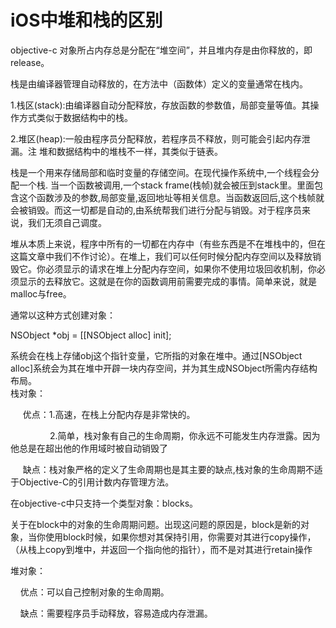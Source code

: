 # iOS中堆和栈的区别

objective-c 对象所占内存总是分配在“堆空间”，并且堆内存是由你释放的，即release。

栈是由编译器管理自动释放的，在方法中（函数体）定义的变量通常在栈内。

1.栈区\(stack\):由编译器自动分配释放，存放函数的参数值，局部变量等值。其操作方式类似于数据结构中的栈。

2.堆区\(heap\):一般由程序员分配释放，若程序员不释放，则可能会引起内存泄漏。注 堆和数据结构中的堆栈不一样，其类似于链表。

栈是一个用来存储局部和临时变量的存储空间。在现代操作系统中,一个线程会分配一个栈. 当一个函数被调用,一个stack frame\(栈帧\)就会被压到stack里。里面包含这个函数涉及的参数,局部变量,返回地址等相关信息。当函数返回后,这个栈帧就会被销毁。而这一切都是自动的,由系统帮我们进行分配与销毁。对于程序员来说，我们无须自己调度。

堆从本质上来说，程序中所有的一切都在内存中（有些东西是不在堆栈中的，但在这篇文章中我们不作讨论）。在堆上，我们可以任何时候分配内存空间以及释放销毁它。你必须显示的请求在堆上分配内存空间，如果你不使用垃圾回收机制，你必须显示的去释放它。这就是在你的函数调用前需要完成的事情。简单来说，就是malloc与free。

通常以这种方式创建对象：

NSObject \*obj = \[\[NSObject alloc\] init\];

系统会在栈上存储obj这个指针变量，它所指的对象在堆中。通过\[NSObject alloc\]系统会为其在堆中开辟一块内存空间，并为其生成NSObject所需内存结构布局。  
栈对象：

     优点：1.高速，在栈上分配内存是非常快的。

                2.简单，栈对象有自己的生命周期，你永远不可能发生内存泄露。因为他总是在超出他的作用域时被自动销毁了

     缺点：栈对象严格的定义了生命周期也是其主要的缺点,栈对象的生命周期不适于Objective-C的引用计数内存管理方法。

在objective-c中只支持一个类型对象：blocks。

关于在block中的对象的生命周期问题。出现这问题的原因是，block是新的对象，当你使用block时候，如果你想对其保持引用，你需要对其进行copy操作，（从栈上copy到堆中，并返回一个指向他的指针），而不是对其进行retain操作

堆对象：

    优点：可以自己控制对象的生命周期。

    缺点：需要程序员手动释放，容易造成内存泄漏。

